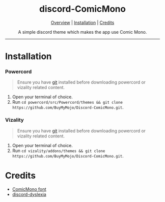 <h1 align="center">discord-ComicMono</h1>
  
<p align="center">
  <a href="#discord-dyslexia">Overview</a> |
  <a href="#installation">Installation</a> |
  <a href="#credits">Credits</a>
</p>

<!-- This is the image from the OpenDyslexia theme this repo is based on!! -->
<!-- <p align="center">
  <img alt="Preview" width="860" alt="preview" src="https://i.imgur.com/cCINa4T.png">
<p align="center"> -->

<p align="center">A simple discord theme which makes the app use Comic Mono.</p>

---

# Installation

### Powercord

> Ensure you have [git](https://git-scm.com/) installed before downloading powercord or vizality related content.

1. Open your terminal of choice.
2. Run `cd powercord/src/Powercord/themes && git clone https://github.com/BuyMyMojo/Discord-ComicMono.git`.

### Vizality

> Ensure you have [git](https://git-scm.com/) installed before downloading powercord or vizality related content.

1. Open your terminal of choice.
2. Run `cd vizality/addons/themes && git clone https://github.com/BuyMyMojo/Discord-ComicMono.git`.

# Credits

-   [ComicMono font](https://github.com/lukxee2/ComicMonoFonts)
-   [discord-dyslexia](https://github.com/DiscordStyles/discord-dyslexia)
